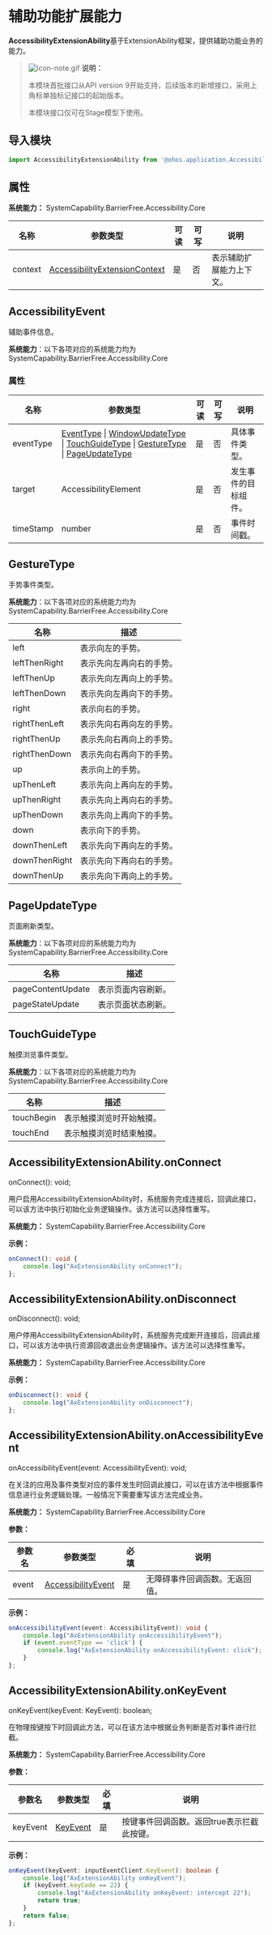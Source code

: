 # 辅助功能扩展能力

**AccessibilityExtensionAbility**基于ExtensionAbility框架，提供辅助功能业务的能力。

>![icon-note.gif](public_sys-resources/icon-note.gif) **说明：**
>
>本模块首批接口从API version 9开始支持，后续版本的新增接口，采用上角标单独标记接口的起始版本。
>
>本模块接口仅可在Stage模型下使用。

## 导入模块

```ts
import AccessibilityExtensionAbility from '@ohos.application.AccessibilityExtensionAbility'
```

## 属性

**系统能力：** SystemCapability.BarrierFree.Accessibility.Core

| 名称      | 参数类型 | 可读 | 可写 | 说明                      |
| --------- | -------- | ---- | ---- | ------------------------- |
| context | [AccessibilityExtensionContext](js-apis-accessibility-extension-context.md) | 是 | 否 | 表示辅助扩展能力上下文。 |

## AccessibilityEvent

辅助事件信息。

**系统能力**：以下各项对应的系统能力均为 SystemCapability.BarrierFree.Accessibility.Core

### 属性

| 名称        | 参数类型                                     | 可读   | 可写   | 说明         |
| --------- | ---------------------------------------- | ---- | ---- | ---------- |
| eventType | [EventType](js-apis-accessibility.md#EventType) \| [WindowUpdateType](js-apis-accessibility.md#WindowUpdateType) \| [TouchGuideType](#touchguidetype) \| [GestureType](#gesturetype) \| [PageUpdateType](#pageupdatetype) | 是    | 否    | 具体事件类型。    |
| target    | AccessibilityElement                     | 是    | 否    | 发生事件的目标组件。 |
| timeStamp | number                                   | 是    | 否    | 事件时间戳。     |

## GestureType

手势事件类型。

**系统能力**：以下各项对应的系统能力均为 SystemCapability.BarrierFree.Accessibility.Core

| 名称            | 描述           |
| ------------- | ------------ |
| left          | 表示向左的手势。     |
| leftThenRight | 表示先向左再向右的手势。 |
| leftThenUp    | 表示先向左再向上的手势。 |
| leftThenDown  | 表示先向左再向下的手势。 |
| right         | 表示向右的手势。     |
| rightThenLeft | 表示先向右再向左的手势。 |
| rightThenUp   | 表示先向右再向上的手势。 |
| rightThenDown | 表示先向右再向下的手势。 |
| up            | 表示向上的手势。     |
| upThenLeft    | 表示先向上再向左的手势。 |
| upThenRight   | 表示先向上再向右的手势。 |
| upThenDown    | 表示先向上再向下的手势。 |
| down          | 表示向下的手势。     |
| downThenLeft  | 表示先向下再向左的手势。 |
| downThenRight | 表示先向下再向右的手势。 |
| downThenUp    | 表示先向下再向上的手势。 |

## PageUpdateType

页面刷新类型。

**系统能力**：以下各项对应的系统能力均为 SystemCapability.BarrierFree.Accessibility.Core

| 名称                | 描述        |
| ----------------- | --------- |
| pageContentUpdate | 表示页面内容刷新。 |
| pageStateUpdate   | 表示页面状态刷新。 |

## TouchGuideType

触摸浏览事件类型。

**系统能力**：以下各项对应的系统能力均为 SystemCapability.BarrierFree.Accessibility.Core

| 名称         | 描述           |
| ---------- | ------------ |
| touchBegin | 表示触摸浏览时开始触摸。 |
| touchEnd   | 表示触摸浏览时结束触摸。 |

## AccessibilityExtensionAbility.onConnect

onConnect(): void;

用户启用AccessibilityExtensionAbility时，系统服务完成连接后，回调此接口，可以该方法中执行初始化业务逻辑操作。该方法可以选择性重写。

**系统能力：**  SystemCapability.BarrierFree.Accessibility.Core

**示例：**

```ts
onConnect(): void {
    console.log("AxExtensionAbility onConnect");
};
```

## AccessibilityExtensionAbility.onDisconnect

onDisconnect(): void;

用户停用AccessibilityExtensionAbility时，系统服务完成断开连接后，回调此接口，可以该方法中执行资源回收退出业务逻辑操作。该方法可以选择性重写。

**系统能力：**  SystemCapability.BarrierFree.Accessibility.Core

**示例：**

```ts
onDisconnect(): void {
    console.log("AxExtensionAbility onDisconnect");
};
```

## AccessibilityExtensionAbility.onAccessibilityEvent

onAccessibilityEvent(event: AccessibilityEvent): void;

在关注的应用及事件类型对应的事件发生时回调此接口，可以在该方法中根据事件信息进行业务逻辑处理。一般情况下需要重写该方法完成业务。

**系统能力：**  SystemCapability.BarrierFree.Accessibility.Core

**参数：**

| 参数名   | 参数类型                                     | 必填   | 说明              |
| ----- | ---------------------------------------- | ---- | --------------- |
| event | [AccessibilityEvent](accessibilityevent) | 是    | 无障碍事件回调函数。无返回值。 |

**示例：**

```ts
onAccessibilityEvent(event: AccessibilityEvent): void {
    console.log("AxExtensionAbility onAccessibilityEvent");
    if (event.eventType == 'click') {
        console.log("AxExtensionAbility onAccessibilityEvent: click");
    }
};
```

## AccessibilityExtensionAbility.onKeyEvent

onKeyEvent(keyEvent: KeyEvent): boolean;

在物理按键按下时回调此方法，可以在该方法中根据业务判断是否对事件进行拦截。

**系统能力：**  SystemCapability.BarrierFree.Accessibility.Core

**参数：**

| 参数名      | 参数类型                                     | 必填   | 说明                      |
| -------- | ---------------------------------------- | ---- | ----------------------- |
| keyEvent | [KeyEvent](js-apis-keyevent.md#KeyEvent) | 是    | 按键事件回调函数。返回true表示拦截此按键。 |

**示例：**

```ts
onKeyEvent(keyEvent: inputEventClient.KeyEvent): boolean {
    console.log("AxExtensionAbility onKeyEvent");
    if (keyEvent.keyCode == 22) {
        console.log("AxExtensionAbility onKeyEvent: intercept 22");
        return true;
    }
    return false;
};
```
